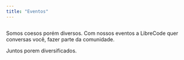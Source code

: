 ```yaml
---
title: "Eventos"
---
```


<img>

Somos coesos porém diversos.
Com nossos eventos a LibreCode quer conversas você, fazer parte da comunidade.

Juntos porem diversificados.

<footer>
  <img>
  <img>
  <img>
</footer>
